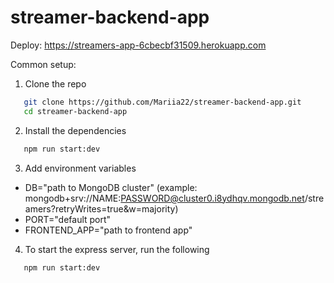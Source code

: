 # streamer-backend-app

Deploy: https://streamers-app-6cbecbf31509.herokuapp.com

Common setup:
1. Clone the repo
```bash
   git clone https://github.com/Mariia22/streamer-backend-app.git
   cd streamer-backend-app
```
2. Install the dependencies
```bash
   npm run start:dev
```
3. Add environment variables
  - DB="path to MongoDB cluster" (example: mongodb+srv://NAME:PASSWORD@cluster0.i8ydhqv.mongodb.net/streamers?retryWrites=true&w=majority)
  - PORT="default port"
  - FRONTEND_APP="path to frontend app"
4. To start the express server, run the following
```bash
   npm run start:dev
```
